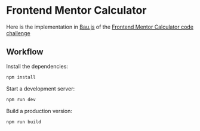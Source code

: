 # Frontend Mentor Calculator

Here is the implementation in [Bau.js](https://github.com/grucloud/bau) of the [Frontend Mentor Calculator code challenge](https://www.frontendmentor.io/challenges/calculator-app-9lteq5N29)

## Workflow

Install the dependencies:

```sh
npm install
```

Start a development server:

```sh
npm run dev
```

Build a production version:

```sh
npm run build
```
